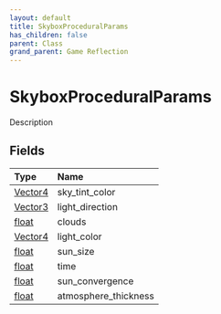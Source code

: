 ```yaml
---
layout: default
title: SkyboxProceduralParams
has_children: false
parent: Class
grand_parent: Game Reflection
---
```

# SkyboxProceduralParams
Description 

## Fields
| Type | Name |
|:-------------|:--------------|
| [Vector4](/game-reflection/classes/vector4.md) | sky_tint_color |
| [Vector3](/game-reflection/classes/vector3.md) | light_direction |
| [float](/game-reflection/components/float.md) | clouds |
| [Vector4](/game-reflection/classes/vector4.md) | light_color |
| [float](/game-reflection/components/float.md) | sun_size |
| [float](/game-reflection/components/float.md) | time |
| [float](/game-reflection/components/float.md) | sun_convergence |
| [float](/game-reflection/components/float.md) | atmosphere_thickness |
